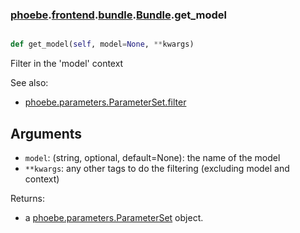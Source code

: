### [phoebe](phoebe.md).[frontend](phoebe.frontend.md).[bundle](phoebe.frontend.bundle.md).[Bundle](phoebe.frontend.bundle.Bundle.md).get_model

```py

def get_model(self, model=None, **kwargs)

```



Filter in the 'model' context

See also:
* [phoebe.parameters.ParameterSet.filter](phoebe.parameters.ParameterSet.filter.md)

Arguments
----------
* `model`: (string, optional, default=None): the name of the model
* `**kwargs`: any other tags to do the filtering (excluding model and context)

Returns:
* a [phoebe.parameters.ParameterSet](phoebe.parameters.ParameterSet.md) object.

